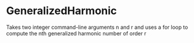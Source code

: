 # GeneralizedHarmonic
Takes two integer command-line arguments n and r and uses a for loop to compute the nth generalized harmonic number of order r
